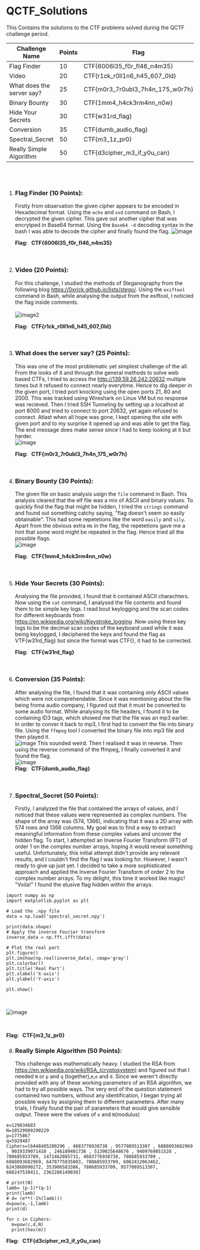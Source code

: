 # QCTF_Solutions
This Contains the solutions to the CTF problems solved during the QCTF challenge period.

| Challenge Name    | Points | Flag   |
| -------- | --- | ------------ |
| Flag Finder    | 10  | CTF{6006l35_f0r_fl46_n4m35}     |
| Video      | 20  | CTF{r1ck_r0ll1n6_h45_607_0ld}     |
| What does the server say?  | 25  | CTF{m0r3_7r0ubl3_7h4n_175_w0r7h}    |
| Binary Bounty  | 30  | CTF{1mm4_h4ck3rm4nn_n0w}    |
| Hide Your Secrets  | 30  | CTF{w31rd_flag}    |
| Conversion  | 35  | CTF{dumb_audio_flag}    |
| Spectral_Secret  | 50  | CTF{m3_1z_pr0}    |
| Really Simple Algorithm  | 50  | CTF{d3cipher_m3_if_y0u_can}    |

<br>
<br>

1. ### **Flag Finder (10 Points):**<br>
   Firstly from observation the given cipher appears to be encoded in Hexadecimal format. Using the ```echo``` and ```xxd``` command on Bash, I decrypted the given cipher. This
   gave out another cipher that was encrytped in Base64 format. Using the ```Base64 -d``` decoding syntax in the bash I was able to decode the cipher and finally found the flag.
   ![image](/Images/CTF1sol.png)
   
   **Flag: &nbsp;&nbsp;CTF{6006l35_f0r_fl46_n4m35}**

<br>

2. ### **Video (20 Points):**<br>
   For this challenge, I studied the methods of Steganography from the following blog https://0xrick.github.io/lists/stego/. Using the `exiftool` command in Bash, while analysing
   the output from the exiftool, I noticied the flag inside comments.<br>
   <br>
   ![image2](/Images/CTF2sol.png)

   **Flag: &nbsp;&nbsp;CTF{r1ck_r0ll1n6_h45_607_0ld}**
<br>

3. ### **What does the server say? (25 Points):**<br>
   This was one of the most problematic yet simplest challenge of the all. From the looks of it and through the general methods to solve web based CTFs, I tried to access the
   http://139.59.26.242:20632 multiple times but it refused to connect nearly everytime. Hence to dig deeper in the given port, I tried port knocking using the open ports 21, 80 and 2000. This was tracked using Wireshark on Linux VM but no response was recieved. Then I tried SSH Tunneling by setting up a localhost at port 8000 and tried to connect to port 20632, yet again refused to connect. Atlast when all hope was gone, I kept opening the site with given port and to my surprise it opened up and was able to get the flag. The end message does make sense since I had to keep looking at it but harder.
   <br>
   ![image](/Images/CTF3sol.png)

   **Flag: &nbsp;&nbsp;CTF{m0r3_7r0ubl3_7h4n_175_w0r7h}**
<br>

4. ### **Binary Bounty (30 Points):**<br>
   The given file on basic analysis usign the `file` command in Bash. This analysis cleared that the elf file was a mix of ASCII and binary values. To quickly find the flag that might be hidden, I tried the `strings` command and found out something catchy saying, "flag doesn't seem so easily obtainable". This had some repetetions like the word `easily` and `sily`. Apart from the obvious extra `H`s in the flag, the repetetions gave me a hint that some word might be repeated in the flag. Hence tried all the possible flags.
   <br>
   ![image](/Images/CTF4sol.png)

   **Flag: &nbsp;&nbsp;CTF{1mm4_h4ck3rm4nn_n0w}**
<br>

5. ### **Hide Your Secrets (30 Points):**<br>
   Analysing the file provided, I found that it contained ASCII charachters. Now using the `cat` command, I analysed the file contents and found them to be simple key logs. I read bout keylogging and the scan codes for different keyboards from https://en.wikipedia.org/wiki/Keystroke_logging .Now using these key logs to be the decimal scan codes of the keyboard used while it was being keylogged, I deciphered the keys and found the flag as VTF{w31rd_flag} but since the format was CTF{}, it had to be corrected.

   **Flag: &nbsp;&nbsp;CTF{w31rd_flag}**
<br>

6. ### **Conversion (35 Points):**<br>
   After analysing the file, I found that it was containing only ASCII values which were not comprehendable. Since it was mentioning about the file being froma audio company, I figured out that it must be converted to some audio format. While analysing its file headers, I found it to be containing ID3 tags, which showed me that the file was an mp3 earlier. In order to conver it back to mp3, I first had to convert the file into binary file. Using the `ffmpeg` tool I converted the binary file into mp3 file and then played it. <br>
   ![image](/Images/convfirststep.png)
This sounded weird. Then I realised it was in reverse. Then using the reverse command of the ffmpeg, I finally converted it and found the flag.<br>
   ![image](/Images/confrombintomp4.png)
   <br>
   **Flag: &nbsp;&nbsp;CTF{dumb_audio_flag}**
<br>

7. ### **Spectral_Secret (50 Points):**<br>
   Firstly, I analyzed the file that contained the arrays of values, and I noticed that these values were represented as complex numbers. The shape of the array was (574, 1366), indicating that it was a 2D array with 574 rows and 1366 columns. My goal was to find a way to extract meaningful information from these complex values and uncover the hidden flag. To start, I attempted an Inverse Fourier Transform (IFT) of order 1 on the complex number arrays, hoping it would reveal something useful. Unfortunately, this initial attempt didn't provide any relevant results, and I couldn't find the flag I was looking for. However, I wasn't ready to give up just yet. I decided to take a more sophisticated approach and applied the Inverse Fourier Transform of order 2 to the complex number arrays. To my delight, this time it worked like magic! "Voila!" I found the elusive flag hidden within the arrays.

```
import numpy as np
import matplotlib.pyplot as plt

# Load the .npy file
data = np.load('spectral_secret.npy')

print(data.shape)
# Apply the inverse Fourier transform
inverse_data = np.fft.ifft(data)

# Plot the real part
plt.figure()
plt.imshow(np.real(inverse_data), cmap='gray')
plt.colorbar()
plt.title('Real Part')
plt.xlabel('X-axis')
plt.ylabel('Y-axis')

plt.show()
```
<br>

   ![image](/Images/CTF7sol.png)

   <br>
   
   **Flag: &nbsp;&nbsp;CTF{m3_1z_pr0}**
<br>



8. ### **Really Simple Algorithm (50 Points):**<br>
   This challenge was mathematically heavy. I studied the RSA from https://en.wikipedia.org/wiki/RSA_(cryptosystem) and figured out that I needed `N` or `p` and `q` (together),`m`,`e` and `d`. Since we weren't directly provided with any of these working parameters of an RSA algorithm, we had to try all possible ways. The very end of the question statement contained two numbers, without any identification, I began trying all possible ways by assigning them to different parameters. After many trials, I finally found the pair of parameters that would give sensible output. These were the values of `e` and `N`(modulus)


```
e=129834683
N=10529980290229
p=1775867
q=5929487
Ciphers=[6448485280296 , 4683776938738 , 9577089513307 , 6888093682969 , 9019339071410 , 246189401736 , 5139025648676 , 9409769051528 , 780685933709, 1471462085731, 4683776938738, 780685933709 , 6888093682969, 6478775835003, 780685933709, 6062412063462, 6243860990272, 353906583386, 780685933709, 9577089513307, 688247530411, 2362286149030]

# print(N)
lamb= (p-1)*(q-1)
print(lamb)
# d= (e**(-1%(lamb)))
d=pow(e,-1,lamb)
print(d)

for c in Ciphers:
  m=pow(c,d,N)
  print(hex(m))
```
   **Flag: &nbsp;&nbsp;CTF{d3cipher_m3_if_y0u_can}**
<br>
